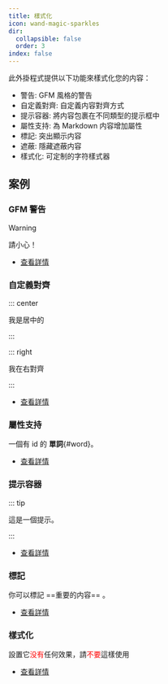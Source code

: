 ```yaml
---
title: 樣式化
icon: wand-magic-sparkles
dir:
  collapsible: false
  order: 3
index: false
---
```


<!-- #region intro -->

此外掛程式提供以下功能來樣式化您的内容：

- 警告: GFM 風格的警告
- 自定義對齊: 自定義内容對齊方式
- 提示容器: 將内容包裹在不同類型的提示框中
- 屬性支持: 為 Markdown 内容增加屬性
- 標記: 突出顯示内容
- 遮蔽: 隱藏遮蔽内容
- 樣式化: 可定制的字符樣式器

<!-- #endregion intro -->

<!-- more -->

## 案例

<!-- #region demo -->

### GFM 警告

> [!warning]
> 請小心！

- [查看詳情](./alert.md)

### 自定義對齊

::: center

我是居中的

:::

::: right

我在右對齊

:::

- [查看詳情](./align.md)

### 屬性支持

一個有 id 的 **單詞**{#word}。

- [查看詳情](./attrs.md)

### 提示容器

::: tip

這是一個提示。

:::

- [查看詳情](./hint.md)

### 標記

你可以標記 ==重要的内容== 。

- [查看詳情](./mark.md)

### 樣式化

設置它<span style="color:red">没有</span>任何效果，請<span style="color:red">不要</span>這樣使用

- [查看詳情](./stylize.md)

<!-- #endregion demo -->
